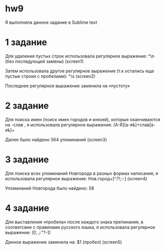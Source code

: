 # hw9

Я выполняла данное задание в Sublime text 

# 1 задание 

Для удаления пустых строк использовала регулярное выражение: ^\n (без последующей замены) (screen1)

Затем использовала другое регулярное выражение (т.к остались еще пустые строки с пробелами): ^\s (screen2)

Последнее регулярное выражение заменила на «пустоту» 

# 2 задание

Для поиска имен (поиск имен городов и князей), которые оканчиваются на -слав , я использовала регулярное выражение: [А-Я][а-яѣ]+слав[а-яѣ]+

Далее было найдено 564 упоминаний (screen3)

# 3 задание 

Для поиска всех упоминаний Новгорода в разных формах написания, я использовала регулярное выражение: Нов.город+[^.?!;:-] (screen4)

Упоминаний Новгорода было найдено: 58 

# 4 задание 

Для выставления «пробела» после каждого знака препинания, в соответсвии с правилами русского языка, я использовала регулярное выражение: ([!,.;:"?-])

Данное выражение заменила на: $1 (пробел)  (screen5)
